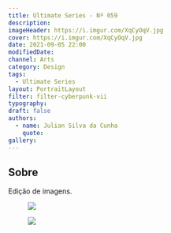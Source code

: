 ```yaml
---
title: Ultimate Series - Nº 059
description:
imageHeader: https://i.imgur.com/XqCyOqV.jpg
cover: https://i.imgur.com/XqCyOqV.jpg
date: 2021-09-05 22:00
modifiedDate:
channel: Arts
category: Design
tags:
  - Ultimate Series
layout: PortraitLayout
filter: filter-cyberpunk-vii
typography:
draft: false
authors:
  - name: Julian Silva da Cunha
    quote:
gallery:
---
```


## Sobre

Edição de imagens.

<figure>
  <img src="https://i.imgur.com/XqCyOqV.jpg" className="max-w-none mx-auto block"/>
</figure>

<figure>
  <img src="https://i.imgur.com/NdX9Yl1.jpg" className="max-w-none mx-auto block"/>
</figure>
